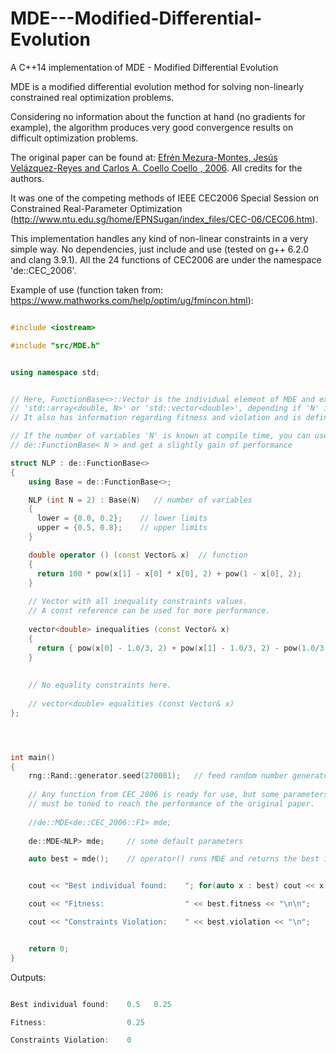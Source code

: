 # MDE---Modified-Differential-Evolution
A C++14 implementation of MDE - Modified Differential Evolution

MDE is a modified differential evolution method for solving non-linearly constrained real optimization problems.

Considering no information about the function at hand (no gradients for example), the algorithm produces very good convergence results on difficult optimization problems.

The original paper can be found at: [Efrén Mezura-Montes, Jesús Velázquez-Reyes and Carlos A. Coello Coello
, 2006](ieeexplore.ieee.org/iel5/11108/35623/01688286.pdf). All credits for the authors.

It was one of the competing methods of IEEE CEC2006 Special Session on Constrained Real-Parameter Optimization (http://www.ntu.edu.sg/home/EPNSugan/index_files/CEC-06/CEC06.htm).

This implementation handles any kind of non-linear constraints in a very simple way. No dependencies, just include and use (tested on g++ 6.2.0 and clang 3.9.1). All the 24 functions of CEC2006 are under the namespace 'de::CEC_2006'.

Example of use (function taken from: https://www.mathworks.com/help/optim/ug/fmincon.html):


```C++

#include <iostream>

#include "src/MDE.h"


using namespace std;


// Here, FunctionBase<>::Vector is the individual element of MDE and extends either from 
// 'std::array<double, N>' or 'std::vector<double>', depending if 'N' is known at compile time or not.
// It also has information regarding fitness and violation and is defined at "src/Vector.h""

// If the number of variables 'N' is known at compile time, you can use
// de::FunctionBase< N > and get a slightly gain of performance

struct NLP : de::FunctionBase<>
{
    using Base = de::FunctionBase<>;

    NLP (int N = 2) : Base(N)   // number of variables
    {
      lower = {0.0, 0.2};    // lower limits
      upper = {0.5, 0.8};    // upper limits
    }

    double operator () (const Vector& x)  // function
    {
      return 100 * pow(x[1] - x[0] * x[0], 2) + pow(1 - x[0], 2);
    }
    
    // Vector with all inequality constraints values.
    // A const reference can be used for more performance.
    
    vector<double> inequalities (const Vector& x) 
    {
      return { pow(x[0] - 1.0/3, 2) + pow(x[1] - 1.0/3, 2) - pow(1.0/3, 2) };
    }
    
    
    // No equality constraints here.
     
    // vector<double> equalities (const Vector& x)
};




int main()
{
    rng::Rand::generator.seed(270001);   // feed random number generator with deterministic seed
    
    // Any function from CEC_2006 is ready for use, but some parameters 
    // must be tuned to reach the performance of the original paper.
    
    //de::MDE<de::CEC_2006::F1> mde; 
    
    de::MDE<NLP> mde;     // some default parameters

    auto best = mde();    // operator() runs MDE and returns the best individual found


    cout << "Best individual found:    "; for(auto x : best) cout << x << "   "; cout << "\n\n";

    cout << "Fitness:                  " << best.fitness << "\n\n";

    cout << "Constraints Violation:    " << best.violation << "\n";


    return 0;
}
```

Outputs:


```C++

Best individual found:    0.5   0.25   

Fitness:                  0.25

Constraints Violation:    0

```
